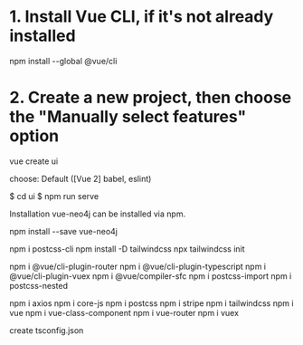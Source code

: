 # 1. Install Vue CLI, if it's not already installed
npm install --global @vue/cli

# 2. Create a new project, then choose the "Manually select features" option
vue create ui

choose:
Default ([Vue 2] babel, eslint)


 $ cd ui
 $ npm run serve

Installation
vue-neo4j can be installed via npm.

npm install --save vue-neo4j

npm i postcss-cli
npm install -D tailwindcss
    npx tailwindcss init

npm i @vue/cli-plugin-router
npm i @vue/cli-plugin-typescript
npm i @vue/cli-plugin-vuex
npm i @vue/compiler-sfc
npm i postcss-import
npm i postcss-nested

npm i axios
npm i core-js
npm i postcss
npm i stripe
npm i tailwindcss
npm i vue
npm i vue-class-component
npm i vue-router
npm i vuex


create tsconfig.json

